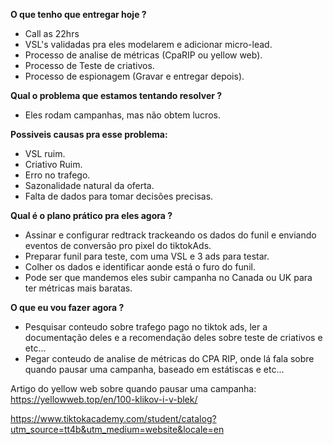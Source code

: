 
**O que tenho que entregar hoje ?** 
- Call as 22hrs
- VSL's validadas pra eles modelarem e adicionar micro-lead.
- Processo de analise de métricas (CpaRIP ou yellow web).
- Processo de Teste de criativos.
- Processo de espionagem (Gravar e entregar depois).

**Qual o problema que estamos tentando resolver ?** 
- Eles rodam campanhas, mas não obtem lucros.

**Possiveis causas pra esse problema:** 
- VSL ruim. 
- Criativo Ruim.
- Erro no trafego.
- Sazonalidade natural da oferta.
- Falta de dados para tomar decisões precisas.

**Qual é o plano prático pra eles agora ?** 
- Assinar e configurar redtrack trackeando os dados do funil e enviando eventos de conversão pro pixel do tiktokAds. 
- Preparar funil para teste, com uma VSL e 3 ads para testar.
- Colher os dados e identificar aonde está o furo do funil. 
- Pode ser que mandemos eles subir campanha no Canada ou UK para ter métricas mais baratas. 

**O que eu vou fazer agora ?** 
- Pesquisar conteudo sobre trafego pago no tiktok ads, ler a documentação deles e a recomendação deles sobre teste de criativos e etc...
- Pegar conteudo de analise de métricas do CPA RIP, onde lá fala sobre quando pausar uma campanha, baseado em estátiscas e etc... 

Artigo do yellow web sobre quando pausar uma campanha: https://yellowweb.top/en/100-klikov-i-v-blek/

https://www.tiktokacademy.com/student/catalog?utm_source=tt4b&utm_medium=website&locale=en

